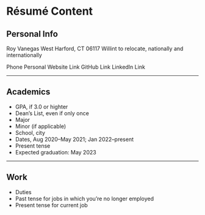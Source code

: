 # Résumé Content

## Personal Info

Roy Vanegas
West Harford, CT 06117
Willint to relocate, nationally and internationally

Phone
Personal Website Link
GitHub Link
LinkedIn Link

---

## Academics

* GPA, if 3.0 or highter
* Dean’s List, even if only once
* Major
* Minor (if applicable)
* School, city
* Dates, Aug 2020–May 2021; Jan 2022–present
* Present tense
* Expected graduation: May 2023

---

## Work

* Duties
* Past tense for jobs in which you’re no longer employed
* Present tense for current job
